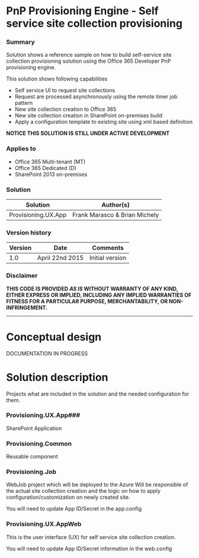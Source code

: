 # PnP Provisioning Engine - Self service site collection provisioning #

### Summary ###
Solution shows a reference sample on how to build self-service site collection provisioning solution using the Office 365 Developer PnP provisioning engine.

This solution shows following capabilities
- Self service UI to request site collections
- Request are processed asynchronously using the remote timer job pattern
- New site collection creation to Office 365
- New site collection creation in SharePoint on-premises build
- Apply a configuration template to existing site using xml based definition


**NOTICE THIS SOLUTION IS STILL UNDER ACTIVE DEVELOPMENT**


### Applies to ###
-  Office 365 Multi-tenant (MT)
-  Office 365 Dedicated (D)
-  SharePoint 2013 on-premises


### Solution ###
Solution | Author(s)
---------|----------
Provisioning.UX.App | Frank Marasco & Brian Michely

### Version history ###
Version  | Date | Comments
---------| -----| --------
1.0  | April 22nd 2015 | Initial version

### Disclaimer ###
**THIS CODE IS PROVIDED *AS IS* WITHOUT WARRANTY OF ANY KIND, EITHER EXPRESS OR IMPLIED, INCLUDING ANY IMPLIED WARRANTIES OF FITNESS FOR A PARTICULAR PURPOSE, MERCHANTABILITY, OR NON-INFRINGEMENT.**


----------

# Conceptual design #
DOCUMENTATION IN PROGRESS

# Solution description #
Projects what are included in the solution and the needed configuration for them. 

### Provisioning.UX.App###
SharePoint Application 

### Provisioning.Common ###
Reusable component  

### Provisioning.Job ###
WebJob project which will be deployed to the Azure Will be responsible of the actual site collection creation and the logic on how to apply configuration/customization on newly created site.

You will need to update App ID/Secret in the app.config

### Provisioning.UX.AppWeb ###
This is the user interface (UX) for self service site collection creation. 

You will need to update App ID/Secret information in the web.config

